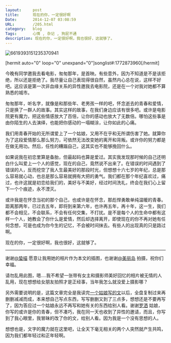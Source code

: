 ```yaml
---
layout:     post
title:		现在的你，一定很好啊
Date:		2014-12-07 03:08:59
URL:		/205.html
category:	blog
Tags:		心情 , 杂记 , 狗屁不通
description: 现在的你，一定很好啊，我也很好，这就够了。
---
```





![6619393151235370941](http://eric.ec/wp-content/uploads/2014/12/6619393151235370941.jpg)

[hermit auto="0" loop="0" unexpand="0"]songlist#:1772873960[/hermit]

今晚有同学邀我去看电影，匆匆那年，是首映。有些意外，因为不知道是不是该拒绝，所以还是拒绝了。我尽量让自己表现得很自然，虽然内心总在说，这样不好吧。这应该是第一次非血缘关系的异性邀我去电影院，还是在一个对我对她都不算熟悉的城市。

匆匆那年，听名字，就像是和那些年、老男孩一样的吧，怀念逝去的青春和爱情，只是换了一群人的故事。其实这样的故事，在我们身边应该有很多吧。或许是电影院更有魔力，把这些情感放大了百倍，让你的感动也放大了无数倍。哪怕这些事是由你陌生的人去演绎，也能把你感动的一塌糊涂，让你如此的心痛。

我们用青春开始的无所谓爱上了一个姑娘，又用不在乎和无所谓伤害了她。就算你为了这段爱情那么那么努力，可依然无法改变她的离开和背叛。或许你的努力都是在做无用功。然后，任性的糟蹋自己，这其实也不能够挽回什么。

如果说我在初恋里算是备胎，但最起码也算是爱过。其实我发现那时候的自己还明白什么叫爱上一个人的感觉，现在的自己，竟然说不出来了。在错误的时间遇到了错误的人，反而挖空了我人生最美好的那段时光，但想想十六七岁的年纪，总是那么容易就心动，也总是那么容易就拥有大把的勇气。我们都在那个年纪喜欢过，痛过，也许这就是初恋给我们的，美好与不美好，经过时间洗礼，终会在我们心上留下一个个痕迹，永不湮灭。

或许我是在怀念当初的那个自己，也或许是在怀念，那彪悍勇敢单纯温暖的青春。距离那两年，已过去五年，即将到来第六年，也许再五年，再十年，这一生，我们都不会相见，不会联系，不会有任何交集，不打扰。是不是每个人的生命中都有这样一个人，她教会了你什么是爱情，然后却选择离开，即使现在的你不再对她有任何念想，可是也成为你今生的记忆，不会被时间抹去。有些人的出现真的只是路过啊。

现在的你，一定很好啊，我也很好，这就够了。

* * *

谢谢[@蛰喵](http://weibo.com/209997625) 愿意让我用她的相片作为本文的插图，也谢谢[@美丽岛](http://sakalee.lofter.com/post/acbce_4233f0e) 拍摄，祝你们幸福。

请勿乱用此图，嗯....我不希望一张带有女主和摄影师美好回忆的相片被无情的人乱用，现在想想给女朋友拍照才是正经事，当年我怎么就没爱上摄影哪？

另外需要说明的是，这篇文章完全是我读完[一个姑娘写的文](http://www.jianshu.com/p/0675530e2bd0)以后，全盘复制过来再删删减减而成，本来想自己写点东西，写写删删又到了三点多，想想还是不要再写了，因为答应过一个姑娘永远不再写和她有关的东西给别人看。谢谢[罗洒](http://www.jianshu.com/users/fb7662974779) 姑娘，你写的或许是你的青春，但不凑巧，我在同一天也收到了异性的邀请，而且，你写到了我心眼里，我冒昧的改了你的文，给别人看。因为我是一个没有思想的人。

想想也是，文字的魔力就在这里吧，让全天下毫无相关的两个人突然就产生共鸣，因为我们都年轻过和正年轻啊。
